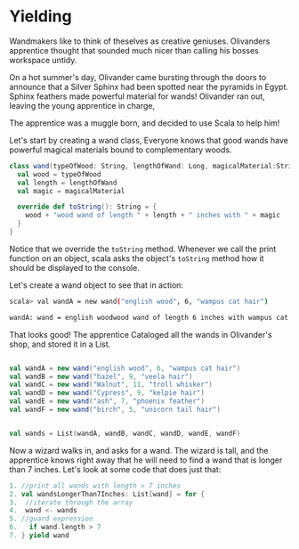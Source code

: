 # Yielding

Wandmakers like to think of theselves as creative geniuses. Olivanders apprentice thought that sounded much nicer than calling his bosses workspace untidy. 

On a hot summer's day, Olivander came bursting through the doors to announce that a Silver Sphinx had been spotted near the pyramids in Egypt. Sphinx feathers made powerful material for wands! Olivander ran out, leaving the young apprentice in charge, 

The apprentice was a muggle born, and decided to use Scala to help him! 

Let's start by creating a wand class, Everyone knows that good wands have powerful magical materials bound to complementary woods. 

```scala 
class wand(typeOfWood: String, lengthOfWand: Long, magicalMaterial:String) {
  val wood = typeOfWood
  val length = lengthOfWand
  val magic = magicalMaterial

  override def toString(): String = {
    wood + "wood wand of length " + length + " inches with " + magic
  }
}
```
Notice that we override the `toString` method. Whenever we call the print function on an object, scala asks the object's `toString` method how it should be displayed to the console. 

Let's create a wand object to see that in action: 

```sh 
scala> val wandA = new wand("english wood", 6, "wampus cat hair")

wandA: wand = english woodwood wand of length 6 inches with wampus cat hair
```

That looks good! The apprentice Cataloged all the wands in Olivander's shop, and stored it in a List.

```scala

val wandA = new wand("english wood", 6, "wampus cat hair")
val wandB = new wand("hazel", 9, "veela hair")
val wandC = new wand("Walnut", 11, "troll whisker")
val wandD = new wand("Cypress", 9, "kelpie hair")
val wandE = new wand("ash", 7, "phoenix feather")
val wandF = new wand("birch", 5, "unicorn tail hair")


val wands = List(wandA, wandB, wandC, wandD, wandE, wandF)

```

Now a wizard walks in, and asks for a wand. The wizard is tall, and the apprentice knows right away that he will need to find a wand that is longer than 7 inches. 
Let's look at some code that does just that: 

```scala 
1. //print all wands with length > 7 inches
2. val wandsLongerThan7Inches: List[wand] = for {
3.  //iterate through the array
4.  wand <- wands
5. //guard expression
6.   if wand.length > 7
7. } yield wand

```


